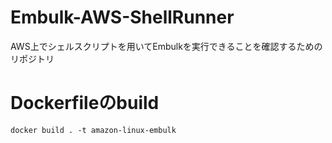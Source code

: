 # Embulk-AWS-ShellRunner
AWS上でシェルスクリプトを用いてEmbulkを実行できることを確認するためのリポジトリ


# Dockerfileのbuild
`docker build . -t amazon-linux-embulk`

